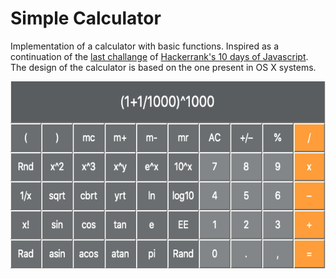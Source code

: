 # Simple Calculator
Implementation of a calculator with basic functions. Inspired as a continuation of the [last challange](https://www.hackerrank.com/challenges/js10-binary-calculator?hr_b=1) of [Hackerrank's 10 days of Javascript](https://www.hackerrank.com/domains/tutorials/10-days-of-javascript). The design of the calculator is based on the one present in OS X systems.

<p align="center">
    <img width="600" height="300" src="images/calculator.png">
</p>